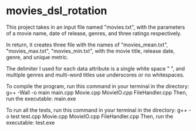 # movies_dsl_rotation

This project takes in an input file named "movies.txt", with the parameters of 
a movie name, date of release, genres, and three ratings respectively. 

In return, it creates three file with the names of "movies_mean.txt", "movies_max.txt", "movies_min.txt", with
the movie title, release date, genre, and unique metric. 

The delimiter I used for each data attribute is a single white space " ", and multiple genres and multi-word titles
use underscores or no whitespaces. 

To compile the program, run this command in your terminal in the directory: 
g++ -Wall -o main main.cpp Movie.cpp MovieIO.cpp FileHandler.cpp
Then, run the executable:
main.exe

To run all the tests, run this command in your terminal in the directory:
g++ -o test test.cpp Movie.cpp MovieIO.cpp FileHandler.cpp 
Then, run the executable:
test.exe
